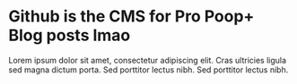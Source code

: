 # Github is the CMS for Pro Poop+ Blog posts lmao

Lorem ipsum dolor sit amet, consectetur adipiscing elit. Cras ultricies ligula sed magna dictum porta. Sed porttitor lectus nibh. Sed porttitor lectus nibh.
